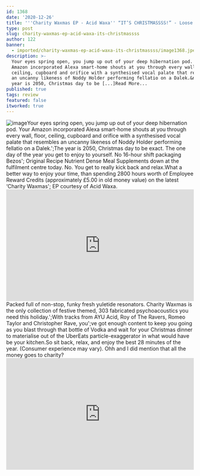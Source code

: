 ```yaml
---
id: 1368
date: '2020-12-26'
title: '''Charity Waxmas EP - Acid Waxa'' “IT’S CHRISTMASSSS!” - Loose Lips'
type: post
slug: charity-waxmas-ep-acid-waxa-its-christmassss
author: 122
banner:
  - imported/charity-waxmas-ep-acid-waxa-its-christmassss/image1368.jpeg
description: >-
  Your eyes spring open, you jump up out of your deep hibernation pod. Your
  Amazon incorporated Alexa smart-home shouts at you through every wall, floor,
  ceiling, cupboard and orifice with a synthesised vocal palate that resembles
  an uncanny likeness of Noddy Holder performing fellatio on a Dalek.&nbsp; The
  year is 2050, Christmas day to be [...]Read More...
published: true
tags: review
featured: false
itworked: true
---
```

![image](../imported/charity-waxmas-ep-acid-waxa-its-christmassss/image1368.jpeg)Your eyes spring open, you jump up out of your deep hibernation pod. Your Amazon incorporated Alexa smart-home shouts at you through every wall, floor, ceiling, cupboard and orifice with a synthesised vocal palate that resembles an uncanny likeness of Noddy Holder performing fellatio on a Dalek.';The year is 2050, Christmas day to be exact. The one day of the year you get to enjoy to yourself. No 16-hour shift packaging Bezos'; Original Recipe Nutrient Dense Meal Supplements down at the fulfilment centre today. No. You get to really kick back and relax.What a better way to enjoy your time, than spending 2800 hours worth of Employee Reward Credits (approximately £5.00 in old money value) on the latest ‘Charity Waxmas'; EP courtesy of Acid Waxa.<iframe width='100%' height='300' scrolling='no' frameborder='no' allow='autoplay' src='http://www.youtube.com/embed/s81UEnPlA2A?wmode=opaque'></iframe>Packed full of non-stop, funky fresh yuletide resonators. Charity Waxmas is the only collection of festive themed, 303 fabricated psychoacoustics you need this holiday.';With tracks from AYU Acid, Roy of The Ravers, Romeo Taylor and Christopher Rave, you';ve got enough content to keep you going as you blast through that bottle of Vodka and wait for your Christmas dinner to materialise out of the UberEats particle-exaggerator in what would have be your kitchen.So sit back, relax, and enjoy the best 28 minutes of the year. (Consumer experience may vary). Ohh and I did mention that all the money goes to charity?<iframe width='100%' height='300' scrolling='no' frameborder='no' allow='autoplay' src='https://bandcamp.com/EmbeddedPlayer/album=2055776131/size=large/bgcol=ffffff/linkcol=0687f5/tracklist=false/artwork=small/transparent=true/'></iframe>